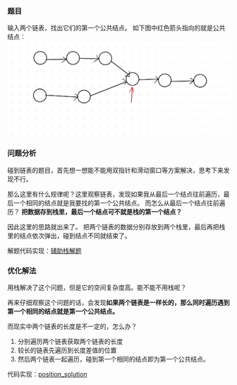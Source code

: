 ### 题目
输入两个链表，找出它们的第一个公共结点。
如下图中红色箭头指向的就是公共结点：
![problem](example.png)

### 问题分析

碰到链表的题目，首先想一想能不能用双指针和滑动窗口等方案解决，思考下来发现不行。

那么这里有什么规律呢？这里观察链表，发现如果我从最后一个结点往前遍历，最后一个相同的结点就是我要找的第一个公共结点。
而怎么从最后一个结点往前遍历？
**把数据存到栈里，最后一个结点可不就是栈的第一个结点？**

因此这里的思路就出来了。
把两个链表的数据分别存放到两个栈里，最后再把栈里的结点依次弹出，碰到结点不同就结束了。

解题代码实现：[辅助栈解题](stack_solution.py)

### 优化解法
用栈解决了这个问题，但是它的空间复杂度高。能不能不用栈呢？

再来仔细观察这个问题的话，会发现**如果两个链表是一样长的，那么同时遍历遇到第一个相同的结点就是第一个公共结点。**

而现实中两个链表的长度是不一定的，怎么办？
1. 分别遍历两个链表获取两个链表的长度
2. 较长的链表先遍历到长度差值的位置
3. 然后两个链表一起遍历，碰到第一个相同的结点即为第一个公共结点。

代码实现：[position_solution](position_solution.py)
